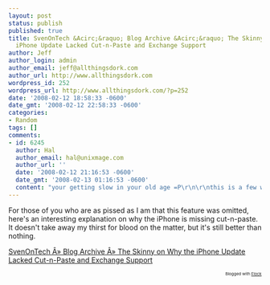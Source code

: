 ```yaml
---
layout: post
status: publish
published: true
title: SvenOnTech &Acirc;&raquo; Blog Archive &Acirc;&raquo; The Skinny on Why the
  iPhone Update Lacked Cut-n-Paste and Exchange Support
author: Jeff
author_login: admin
author_email: jeff@allthingsdork.com
author_url: http://www.allthingsdork.com
wordpress_id: 252
wordpress_url: http://www.allthingsdork.com/?p=252
date: '2008-02-12 18:58:33 -0600'
date_gmt: '2008-02-12 22:58:33 -0600'
categories:
- Random
tags: []
comments:
- id: 6245
  author: Hal
  author_email: hal@unixmage.com
  author_url: ''
  date: '2008-02-12 21:16:53 -0600'
  date_gmt: '2008-02-13 01:16:53 -0600'
  content: "your getting slow in your old age =P\r\n\r\nthis is a few weeks old now"
---
```

<p>For those of you who are as pissed as I am that this feature was omitted, here's an interesting explanation on why the iPhone is missing cut-n-paste.&nbsp; It doesn't take away my thirst for blood on the matter, but it's still better than nothing.</p>
<p><a href="http://svenontech.com/2008/01/24/the-skinny-on-why-the-iphone-update-lacked-cut-n-paste-and-exchange-support/">SvenOnTech &Acirc;&raquo; Blog Archive &Acirc;&raquo; The Skinny on Why the iPhone Update Lacked Cut-n-Paste and Exchange Support</a> </p>
<p style="text-align: right; font-size: 8px">Blogged with <a href="http://www.flock.com/blogged-with-flock" title="Flock" target="_new">Flock</a></p></p>
